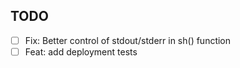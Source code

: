 ## TODO

- [ ] Fix: Better control of stdout/stderr in sh() function
- [ ] Feat: add deployment tests
